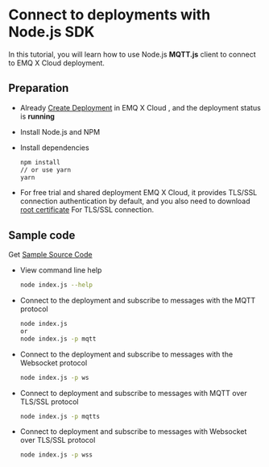 # Connect to deployments with Node.js SDK

In this tutorial, you will learn how to use Node.js **MQTT.js** client to connect to EMQ X Cloud deployment.



## Preparation

* Already [Create Deployment](../deployments/create_deployment.md) in EMQ X Cloud , and the deployment status is **running**

* Install Node.js and NPM

* Install dependencies

  ```bash
  npm install
  // or use yarn
  yarn
  ```

* For free trial and shared deployment EMQ X Cloud, it provides TLS/SSL connection authentication by default,  and you also need to download [root certificate](https://static.emqx.net/data/cn.emqx.cloud-ca.crt) For TLS/SSL connection.



## Sample code

Get [Sample Source Code](https://github.com/emqx/MQTT-Client-Examples/tree/master/mqtt-client-Node.js)

* View command line help

  ```bash
  node index.js --help
  ```

* Connect to the deployment and subscribe to messages with the MQTT protocol

  ```bash
  node index.js
  or
  node index.js -p mqtt
  ```

* Connect to the deployment and subscribe to messages with the Websocket protocol

  ```bash
  node index.js -p ws
  ```

* Connect to deployment and subscribe to messages with MQTT over TLS/SSL protocol

  ```bash
  node index.js -p mqtts
  ```

* Connect to deployment and subscribe to messages with Websocket over TLS/SSL protocol

  ```bash
  node index.js -p wss
  ```

